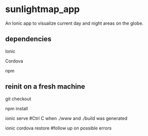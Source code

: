 # sunlightmap_app

An Ionic app to visualize current day and night areas on the globe.

## dependencies

Ionic

Cordova

npm

## reinit on a fresh machine

git checkout

npm install

ionic serve #Ctrl C when ./www and ./build was generated

ionic cordova restore #follow up on possible errors